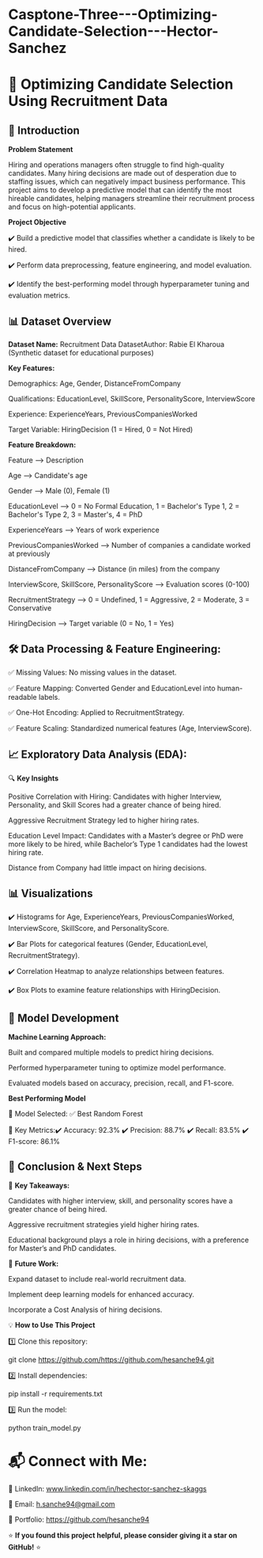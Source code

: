 # Casptone-Three---Optimizing-Candidate-Selection---Hector-Sanchez

# 📌 **Optimizing Candidate Selection Using Recruitment Data**

## 📖 **Introduction**

**Problem Statement**

Hiring and operations managers often struggle to find high-quality candidates. Many hiring decisions are made out of desperation due to staffing issues, which can negatively impact business performance. This project aims to develop a predictive model that can identify the most hireable candidates, helping managers streamline their recruitment process and focus on high-potential applicants.

**Project Objective**

✔️ Build a predictive model that classifies whether a candidate is likely to be hired.

✔️ Perform data preprocessing, feature engineering, and model evaluation.

✔️ Identify the best-performing model through hyperparameter tuning and evaluation metrics.

## 📊 **Dataset Overview**

**Dataset Name:** Recruitment Data DatasetAuthor: Rabie El Kharoua (Synthetic dataset for educational purposes)

**Key Features:**

Demographics: Age, Gender, DistanceFromCompany

Qualifications: EducationLevel, SkillScore, PersonalityScore, InterviewScore

Experience: ExperienceYears, PreviousCompaniesWorked

Target Variable: HiringDecision (1 = Hired, 0 = Not Hired)

**Feature Breakdown:**

Feature -->  Description

Age -->  Candidate's age

Gender -->  Male (0), Female (1)

EducationLevel -->  0 = No Formal Education, 1 = Bachelor's Type 1, 2 = Bachelor's Type 2, 3 = Master's, 4 = PhD

ExperienceYears -->  Years of work experience

PreviousCompaniesWorked -->  Number of companies a candidate worked at previously

DistanceFromCompany -->  Distance (in miles) from the company

InterviewScore, SkillScore, PersonalityScore -->  Evaluation scores (0-100)

RecruitmentStrategy -->  0 = Undefined, 1 = Aggressive, 2 = Moderate, 3 = Conservative

HiringDecision -->  Target variable (0 = No, 1 = Yes)

## 🛠 **Data Processing & Feature Engineering:**

✅ Missing Values: No missing values in the dataset.

✅ Feature Mapping: Converted Gender and EducationLevel into human-readable labels.

✅ One-Hot Encoding: Applied to RecruitmentStrategy.

✅ Feature Scaling: Standardized numerical features (Age, InterviewScore).

## 📈 **Exploratory Data Analysis (EDA):**

🔍 **Key Insights**

Positive Correlation with Hiring: Candidates with higher Interview, Personality, and Skill Scores had a greater chance of being hired.

Aggressive Recruitment Strategy led to higher hiring rates.

Education Level Impact: Candidates with a Master’s degree or PhD were more likely to be hired, while Bachelor’s Type 1 candidates had the lowest hiring rate.

Distance from Company had little impact on hiring decisions.

## 📊 **Visualizations**

✔️ Histograms for Age, ExperienceYears, PreviousCompaniesWorked, InterviewScore, SkillScore, and PersonalityScore.

✔️ Bar Plots for categorical features (Gender, EducationLevel, RecruitmentStrategy).

✔️ Correlation Heatmap to analyze relationships between features.

✔️ Box Plots to examine feature relationships with HiringDecision.

## 🚀 **Model Development**

**Machine Learning Approach:**

Built and compared multiple models to predict hiring decisions.

Performed hyperparameter tuning to optimize model performance.

Evaluated models based on accuracy, precision, recall, and F1-score.

**Best Performing Model**

🔹 Model Selected: ✅ Best Random Forest 

🔹 Key Metrics:✔️ Accuracy: 92.3%  ✔️ Precision: 88.7%  ✔️ Recall: 83.5%  ✔️ F1-score: 86.1%

## 🎯 **Conclusion & Next Steps**

📌 **Key Takeaways:**

Candidates with higher interview, skill, and personality scores have a greater chance of being hired.

Aggressive recruitment strategies yield higher hiring rates.

Educational background plays a role in hiring decisions, with a preference for Master’s and PhD candidates.

📌 **Future Work:**

Expand dataset to include real-world recruitment data.

Implement deep learning models for enhanced accuracy.

Incorporate a Cost Analysis of hiring decisions.

💡 **How to Use This Project**

1️⃣ Clone this repository:

git clone https://github.com/https://github.com/hesanche94.git

2️⃣ Install dependencies:

pip install -r requirements.txt

3️⃣ Run the model:

python train_model.py

# 📬 **Connect with Me:**

💼 LinkedIn: www.linkedin.com/in/hechector-sanchez-skaggs

📧 Email: h.sanche94@gmail.com

📂 Portfolio: https://github.com/hesanche94

⭐ **If you found this project helpful, please consider giving it a star on GitHub!** ⭐
